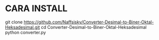 # CARA INSTALL
git clone https://github.com/Naffsisky/Converter-Desimal-to-Biner-Oktal-Heksadesimal.git
cd Converter-Desimal-to-Biner-Oktal-Heksadesimal
python converter.py
